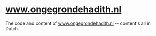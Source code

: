 www.ongegrondehadith.nl
=======================

The code and content of www.ongegrondehadith.nl -- content's all in Dutch.
